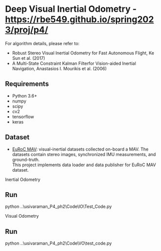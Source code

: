# Deep Visual Inertial Odometry -https://rbe549.github.io/spring2023/proj/p4/

  
For algorithm details, please refer to:
* Robust Stereo Visual Inertial Odometry for Fast Autonomous Flight, Ke Sun et al. (2017)
* A Multi-State Constraint Kalman Filterfor Vision-aided Inertial Navigation, Anastasios I. Mourikis et al. (2006)  

## Requirements
* Python 3.6+
* numpy
* scipy
* cv2
* tensorflow
* keras

## Dataset
* [EuRoC MAV](http://projects.asl.ethz.ch/datasets/doku.php?id=kmavvisualinertialdatasets): visual-inertial datasets collected on-board a MAV. The datasets contain stereo images, synchronized IMU measurements, and ground-truth.  
This project implements data loader and data publisher for EuRoC MAV dataset.



Inertial Odometry
## Run  
python ..\usivaraman_P4_ph2\Code\IO\Test_Code.py

Visual Odometry
## Run  
python ..\usivaraman_P4_ph2\Code\VO\test_code.py 
  

